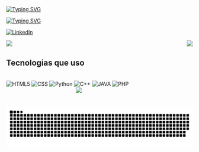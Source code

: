 
<a href="https://git.io/typing-svg"><img align="center" src="https://readme-typing-svg.demolab.com?font=Fira+Code&size=30&pause=1000&color=00FFFF&center=true&vCenter=true&width=1000&lines=Olá!! Eu sou o Guilherme!!! (☞ﾟヮﾟ)☞" alt="Typing SVG" /></a>
<p>
<a href="https://git.io/typing-svg"><img src="https://readme-typing-svg.demolab.com?font=Fira+Code&size=30&color=00FFFF&center=true&vCenter=true&width=1000&lines=Bem+vindo ao meu Github" alt="Typing SVG" /></a>
</p> 

[![LinkedIn](https://img.shields.io/badge/LinkedIn-0077B5?style=for-the-badge&logo=linkedin&logoColor=white)](https://www.linkedin.com/in/guilherme-afonso-7a68771b2/)
<div>
  
  <img  height="180em" src="https://github-readme-stats.vercel.app/api?username=ParaQueNome&show_icons=true&theme=great-gatsby&include_all_commits=true&count_private=false"/>
  <img align="right" height="180em" src="https://github-readme-stats.vercel.app/api/top-langs/?username=ParaQueNome&layout=compact&langs_count=16&theme=great-gatsby"/>
</div>







## Tecnologias que uso



<div style="display: inline_block"><br/>
  <img align="center" alt="HTML5" src="https://img.shields.io/badge/HTML5-E34F26?style=for-the-badge&logo=html5&logoColor=white "/>
  <img align="center" alt="CSS" src="https://img.shields.io/badge/CSS3-1572B6?style=for-the-badge&logo=css3&logoColor=white "/>
  <img align="center" alt="Python" src="https://img.shields.io/badge/Python-14354C?style=for-the-badge&logo=python&logoColor=white"/>
  <img align="center" alt="C++" src="https://img.shields.io/badge/C%2B%2B-00599C?style=for-the-badge&logo=c%2B%2B&logoColor=white"/>
  <img align="center" alt="JAVA" src="https://img.shields.io/badge/Java-ED8B00?style=for-the-badge&logo=openjdk&logoColor=white"/>
  <img align="center" alt="PHP" src="https://img.shields.io/badge/PHP-777BB4?style=for-the-badge&logo=php&logoColor=white"/>
  <img align='right' src="https://media.giphy.com/media/836HiJc7pgzy8iNXCn/giphy.gif" width="300" />
</div><br/>


<picture>
  <source media="(prefers-color-scheme: dark)" srcset="https://raw.githubusercontent.com/platane/platane/output/github-contribution-grid-snake-dark.svg">
  <source media="(prefers-color-scheme: light)" srcset="https://raw.githubusercontent.com/platane/platane/output/github-contribution-grid-snake.svg">
  <img alt="github contribution grid snake animation" src="https://raw.githubusercontent.com/platane/platane/output/github-contribution-grid-snake.svg">
</picture>


